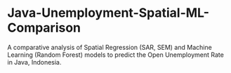 # Java-Unemployment-Spatial-ML-Comparison
A comparative analysis of Spatial Regression (SAR, SEM) and Machine Learning (Random Forest) models to predict the Open Unemployment Rate in Java, Indonesia.
